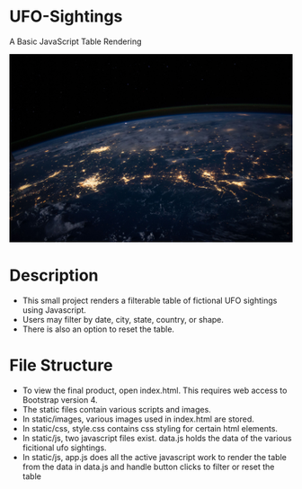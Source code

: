 # UFO-Sightings
A Basic JavaScript Table Rendering

![image](https://github.com/ejhagee/UFO-Sightings/blob/master/static/images/nasa.jpg)

# Description
 - This small project renders a filterable table of fictional UFO sightings using Javascript.  
 - Users may filter by date, city, state, country, or shape.
 - There is also an option to reset the table.
 
# File Structure
 - To view the final product, open index.html.  This requires web access to Bootstrap version 4.
 - The static files contain various scripts and images.
 - In static/images, various images used in index.html are stored.
 - In static/css, style.css contains css styling for certain html elements.
 - In static/js, two javascript files exist.  data.js holds the data of the various ficitional ufo sightings.
 - In static/js, app.js does all the active javascript work to render the table from the data in data.js and handle button clicks to filter or reset the table
